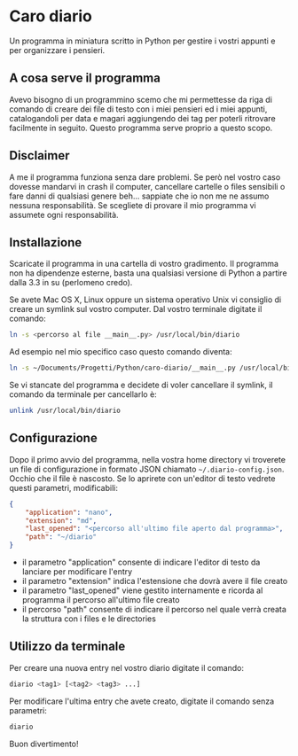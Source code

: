 # Caro diario

Un programma in miniatura scritto in Python per gestire i vostri appunti 
e per organizzare i pensieri.

## A cosa serve il programma

Avevo bisogno di un programmino scemo che mi permettesse da riga di 
comando di creare dei file 
di testo con i miei pensieri ed i miei appunti, catalogandoli per data e 
magari aggiungendo dei tag per 
poterli ritrovare facilmente in seguito.
Questo programma serve proprio a questo scopo.


## Disclaimer

A me il programma funziona senza dare problemi. Se però nel vostro caso 
dovesse mandarvi in crash 
il computer, cancellare cartelle o files sensibili o fare danni di 
qualsiasi genere beh... sappiate che io
non me ne assumo nessuna responsabilità. Se scegliete di provare il mio 
programma vi assumete ogni responsabilità.

## Installazione 

Scaricate il programma in una cartella di vostro gradimento. Il 
programma non ha dipendenze esterne, basta 
una qualsiasi versione di Python a partire dalla 3.3 in su (perlomeno 
credo).

Se avete Mac OS X, Linux oppure un sistema operativo Unix vi consiglio 
di creare un symlink sul vostro computer. 
Dal vostro terminale digitate il comando:

````sh
ln -s <percorso al file __main__.py> /usr/local/bin/diario
````

Ad esempio nel mio specifico caso questo comando diventa:

````sh
ln -s ~/Documents/Progetti/Python/caro-diario/__main__.py /usr/local/bin/diario
````

Se vi stancate del programma e decidete di voler cancellare il symlink, 
il comando da terminale per cancellarlo è:

````sh
unlink /usr/local/bin/diario
````

## Configurazione

Dopo il primo avvio del programma, nella vostra home directory vi 
troverete un file di configurazione in formato JSON 
chiamato `~/.diario-config.json`. Occhio che il file è nascosto.
Se lo aprirete con un'editor di testo vedrete questi parametri, 
modificabili:

````json
{
    "application": "nano",
    "extension": "md",
    "last_opened": "<percorso all'ultimo file aperto dal programma>",
    "path": "~/diario"
}
````

* il parametro "application" consente di indicare l'editor di testo da lanciare per modificare l'entry
* il parametro "extension" indica l'estensione che dovrà avere il file creato
* il parametro "last_opened" viene gestito internamente e ricorda al programma il percorso all'ultimo file creato
* il percorso "path" consente di indicare il percorso nel quale verrà creata la struttura con i files e le directories

## Utilizzo da terminale

Per creare una nuova entry nel vostro diario digitate il comando:

````sh
diario <tag1> [<tag2> <tag3> ...]
````
Per modificare l'ultima entry che avete creato, digitate il comando 
senza parametri:

````sh
diario
````

Buon divertimento!

